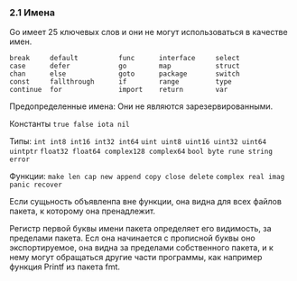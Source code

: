 ### 2.1 Имена

Go имеет 25 ключевых слов и они не могут использоваться в качестве имен.

```
break     default          func      interface     select
case      defer            go        map           struct
chan      else             goto      package       switch
const     fallthrough      if        range         type
continue  for              import    return        var
```

Предопределенные имена:
Они не являются зарезервированными.

Константы ```true false iota nil```

Типы:     ```int int8 int16 int32 int64```
          ```uint uint8 uint16 uint32 uint64 uintptr```
          ```float32 float64 complex128 complex64```
          ```bool byte rune string error```

Функции:  ```make len cap new append copy close delete```
          ```complex real imag panic recover```

Если сущьность объявленпа вне функции, она видна для всех файлов пакета,
к которому она пренадлежит.

Регистр первой буквы имени пакета определяет его видимость, за пределами пакета.
Есл она начинается с прописной буквы оно экспортируемое,
она видна за пределами собственного пакета, и к нему могут обращаться другие части программы,
как например функция Printf из пакета fmt.




